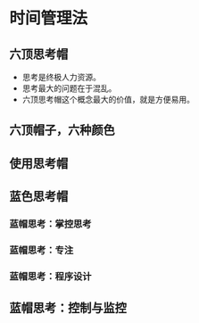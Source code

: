 # 时间管理法

## 六顶思考帽

- 思考是终极人力资源。
- 思考最大的问题在于混乱。
- 六顶思考帽这个概念最大的价值，就是方便易用。

## 六顶帽子，六种颜色


## 使用思考帽

## 蓝色思考帽

### 蓝帽思考：掌控思考

### 蓝帽思考：专注

### 蓝帽思考：程序设计

## 蓝帽思考：控制与监控
